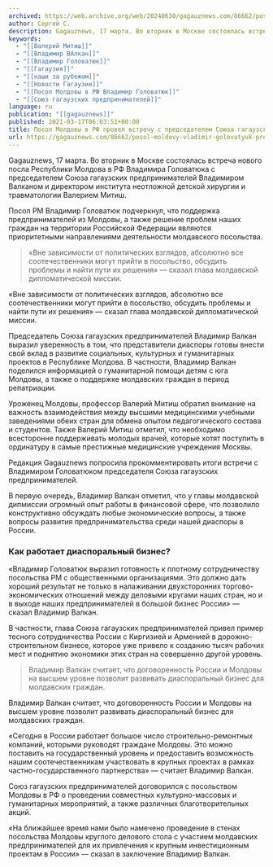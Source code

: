 ```yaml
---
archived: https://web.archive.org/web/20240630/gagauznews.com/86662/posol-moldovy-vladimir-golovatyuk-provel-vstrechu-s-soyuzom-gagauzskih-predprinimatelej.html
author: Сергей С.
description: Gagauznews, 17 марта. Во вторник в Москве состоялась встреча нового посла Республики Молдова в РФ Владимира Головатюка с председателем Союза гагаузских предпринимателей Владимиром Валканом и директором института неотложной детской хирургии и травматологии Валерием Митиш. Посол РМ Владимир Головатюк подчеркнул, что поддержка предпринимателей из Молдовы, а также решение проблем наших граждан на территории Российской Федерации являются приоритетными направлениями деятельности молдавского посольства. «Вне зависимости от политических взглядов, абсолютно все соотечественники могут прийти в посольство, обсудить проблемы и найти пути их решения» — сказал глава молдавской дипломатической миссии. Председатель Союза гагаузских предпринимателей Владимир Валкан выразил уверенность в том, что представители диаспоры готовы внести […]
keywords:
  - "[[Валерий Митиш]]"
  - "[[Владимир ВАлкан]]"
  - "[[Владимир Головатюк]]"
  - "[[Гагаузия]]"
  - "[[наши за рубежом]]"
  - "[[Новости Гагаузии]]"
  - "[[Посол Молдовы в РФ Владимир Головатюк]]"
  - "[[Союз гагаузских предпринимателей]]"
language: ru
publication: "[[gagauznews]]"
published: 2021-03-17T06:03:51+00:00
title: Посол Молдовы в РФ провел встречу с председателем Союза гагаузских предпринимателей
url: https://gagauznews.com/86662/posol-moldovy-vladimir-golovatyuk-provel-vstrechu-s-soyuzom-gagauzskih-predprinimatelej.html
---
```


Gagauznews, 17 марта. Во вторник в Москве состоялась встреча нового посла Республики Молдова в РФ Владимира Головатюка с председателем Союза гагаузских предпринимателей Владимиром Валканом и директором института неотложной детской хирургии и травматологии Валерием Митиш.

Посол РМ Владимир Головатюк подчеркнул, что поддержка предпринимателей из Молдовы, а также решение проблем наших граждан на территории Российской Федерации являются приоритетными направлениями деятельности молдавского посольства.

> «Вне зависимости от политических взглядов, абсолютно все соотечественники могут прийти в посольство, обсудить проблемы и найти пути их решения» — сказал глава молдавской дипломатической миссии.

«Вне зависимости от политических взглядов, абсолютно все соотечественники могут прийти в посольство, обсудить проблемы и найти пути их решения» — сказал глава молдавской дипломатической миссии.

Председатель Союза гагаузских предпринимателей Владимир Валкан выразил уверенность в том, что представители диаспоры готовы внести свой вклад в развитие социальных, культурных и гуманитарных проектов в Республике Молдова. В частности, Владимир Валкан поделился информацией о гуманитарной помощи детям с юга Молдовы, а также о поддержке молдавских граждан в период репатриации.

Уроженец Молдовы, профессор Валерий Митиш обратил внимание на важность взаимодействия между высшими медицинскими учебными заведениями обеих стран для обмена опытом педагогического состава и студентов. Также Валерий Митиш отметил, что необходимо всесторонне поддерживать молодых врачей, которые хотят поступить в ординатуру в самые престижные медицинские учреждения Москвы.

Редакция Gagauznews попросила прокомментировать итоги встречи с Владимиром Головатюком председателя Союза гагаузских предпринимателей.

В первую очередь, Владимир Валкан отметил, что у главы молдавской дипмиссии огромный опыт работы в финансовой сфере, что позволило конструктивно обсуждать любые экономические вопросы, а также вопросы развития предпринимательства среди нашей диаспоры в России.

### Как работает диаспоральный бизнес?

«Владимир Головатюк выразил готовность к плотному сотрудничеству посольства РМ с общественными организациями. Это должно дать хороший результат не только в налаживании двухсторонних торгово-экономических отношений между деловыми кругами наших стран, но и в выходе наших предпринимателей в большой бизнес России» — сказал Владимир Валкан.

В частности, глава Союза гагаузских предпринимателей привел пример тесного сотрудничества России с Киргизией и Арменией в дорожно-строительном бизнесе, которое уже привело к созданию тысяч рабочих мест и поднятию экономики этих стран на совершенно другой уровень.

> Владимир Валкан считает, что договоренность России и Молдовы на высшем уровне позволит развивать диаспоральный бизнес для молдавских граждан.

Владимир Валкан считает, что договоренность России и Молдовы на высшем уровне позволит развивать диаспоральный бизнес для молдавских граждан.

«Сегодня в России работает большое число строительно-ремонтных компаний, которыми руководят граждане Молдовы. Это можно поставить на государственный уровень и предоставить возможность нашим соотечественникам участвовать в крупных проектах в рамках частно-государственного партнерства» — считает Владимир Валкан.

Союз гагаузских предпринимателей договорился с посольством Молдовы в РФ о проведении совместных культурно-массовых и гуманитарных мероприятий, а также различных благотворительных акций.

«На ближайшее время нами было намечено проведение в стенах посольства Молдовы круглого делового стола с участием молдавских предпринимателей для их привлечения к крупным инвестиционным проектам в России» — сказал в заключение Владимир Валкан.